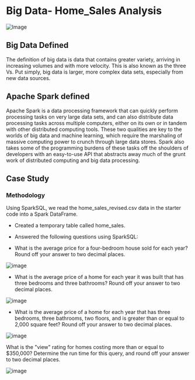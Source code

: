 # Big Data- Home_Sales Analysis 

![Image](https://www.artezio.com/wp-content/uploads/2019/11/shutterstock_1440847499_0.jpg)

## Big Data Defined

The definition of big data is data that contains greater variety, arriving in increasing volumes and with more velocity. This is also known as the three Vs. Put simply, big data is larger, more complex data sets, especially from new data sources.


## Apache Spark defined

Apache Spark is a data processing framework that can quickly perform processing tasks on very large data sets, and can also distribute data processing tasks across multiple computers, either on its own or in tandem with other distributed computing tools. These two qualities are key to the worlds of big data and machine learning, which require the marshaling of massive computing power to crunch through large data stores. Spark also takes some of the programming burdens of these tasks off the shoulders of developers with an easy-to-use API that abstracts away much of the grunt work of distributed computing and big data processing.


## Case Study

### Methodology

Using SparkSQL, we read the home_sales_revised.csv data in the starter code into a Spark DataFrame.

* Created a temporary table called home_sales.

* Answered the following questions using SparkSQL:


* What is the average price for a four-bedroom house sold for each year? Round off your answer to two decimal places.

![image](https://user-images.githubusercontent.com/116124534/231249399-df421054-12a5-4fdf-95bc-124afe05a24c.png)

* What is the average price of a home for each year it was built that has three bedrooms and three bathrooms? Round off your answer to two decimal places.

![image](https://user-images.githubusercontent.com/116124534/231249578-877bfa4b-e515-4705-bed0-125618ddeadf.png)


* What is the average price of a home for each year that has three bedrooms, three bathrooms, two floors, and is greater than or equal to 2,000 square feet? Round off your answer to two decimal places.

![image](https://user-images.githubusercontent.com/116124534/231249767-3e6cedf2-da8f-47e4-874b-1e42f247bd10.png)

What is the "view" rating for homes costing more than or equal to $350,000? Determine the run time for this query, and round off your answer to two decimal places.

![image](https://user-images.githubusercontent.com/116124534/231250028-dd7fd42a-d8b7-4fd4-945f-a04b9a093ebf.png)


